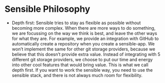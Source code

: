 
# Sensible Philosophy

* Depth first: Sensible tries to stay as flexible as possible without becoming more complex. When there are more ways to do something, we are focussing on the way we think is best, and leave the other ways for what they are. For example, we provide an integration with GitHub to automatically create a repository when you create a sensible-app. We won’t implement the same for other git storage providers, because we believe that this doesn’t provide extra value. Instead of integrating with 5 different git storage providers, we choose to put our time and energy into other cool features that would bring value. This is what we call depth first. If you want to work the sensible way, you need to use the sensible stack, and there is not always much room for flexibility. 

